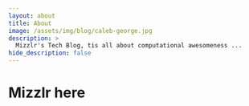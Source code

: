 ```yaml
---
layout: about
title: About
image: /assets/img/blog/caleb-george.jpg
description: >
  Mizzlr's Tech Blog, tis all about computational awesomeness ...
hide_description: false
---
```


# Mizzlr here
<!--author-->
